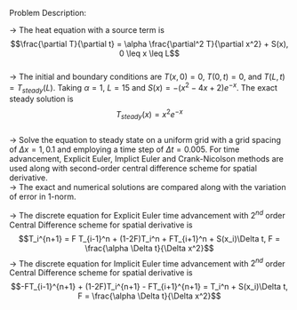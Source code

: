 Problem Description:  

-> The heat equation with a source term is  
$$\frac{\partial T}{\partial t} = \alpha \frac{\partial^2 T}{\partial x^2} + S(x), 0 \leq x \leq L$$  
-> The initial and boundary conditions are $T(x,0) = 0$, $T(0,t) = 0$, and $T(L,t)=T_{steady}(L)$. Taking $\alpha = 1$, $L=15$ and $S(x) = -(x^2-4x +2) e^{-x}$. The exact steady solution is  
$$T_{steady}(x) = x^2 e^{-x}$$  
-> Solve the equation to steady state on a uniform grid with a grid spacing of $\Delta x = 1,0.1$ and employing a time step of $\Delta t =  0.005$. For time advancement, Explicit Euler, Implict Euler and Crank-Nicolson methods are used along with second-order central difference scheme for spatial derivative.  
-> The exact and numerical solutions are compared along with the variation of error in 1-norm.  

-> The discrete equation for Explicit Euler time advancement with $2^{nd}$ order Central Difference scheme for spatial derivative is  
$$T_i^{n+1} = F T_{i-1}^n + (1-2F)T_i^n + FT_{i+1}^n + S(x_i)\Delta t, F = \frac{\alpha \Delta t}{\Delta x^2}$$
-> The discrete equation for Implicit Euler time advancement with $2^{nd}$ order Central Difference scheme for spatial derivative is  
$$-FT_{i-1}^{n+1} + (1-2F)T_i^{n+1} - FT_{i+1}^{n+1} = T_i^n + S(x_i)\Delta t, F = \frac{\alpha \Delta t}{\Delta x^2}$$
